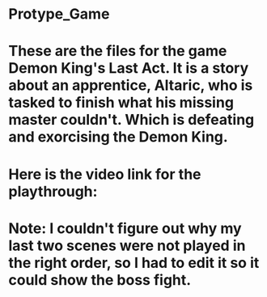 # Protype_Game
# These are the files for the game Demon King's Last Act. It is a story about an apprentice, Altaric, who is tasked to finish what his missing master couldn't. Which is defeating and exorcising the Demon King.
# Here is the video link for the playthrough:
# Note: I couldn't figure out why my last two scenes were not played in the right order, so I had to edit it so it could show the boss fight.
